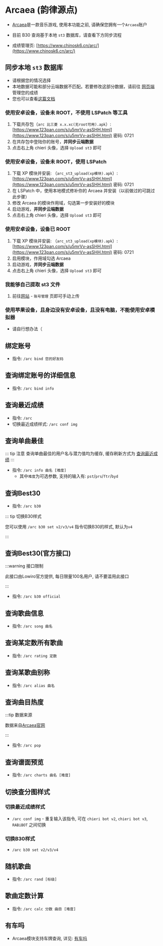 # Arcaea (韵律源点)

- [Arcaea](https://arcaea.lowiro.com/)是一款音乐游戏, 使用本功能之前, 请确保您拥有一个`Arcaea`账户

- 目前 B30 查询基于本地 `st3` 数据库，请查看下方同步流程
- 成绩管理页: [https://www.chinosk6.cn/arc/](https://www.chinosk6.cn/arc/)



## 同步本地 `st3` 数据库

- 请根据您的情况选择
- 本地数据可能和部分云端数据不匹配。若要修改这部分数据，请前往 [网页端](https://www.chinosk6.cn/arc/) 管理您的成绩
- 您也可以查看[这篇文档](https://cong.reikohaku.fun/ab30.html)



### 使用安卓设备，设备未 ROOT，不使用 LSPatch 等工具

1. 下载共存包（`arc 比三菱 x.x.xc(无root可用).apk`）: [https://www.123pan.com/s/u5mrVv-asSHH.html](https://www.123pan.com/s/u5mrVv-asSHH.html) 密码: 0721
2. 在共存包中登陆你的账号，**并同步云端数据**
3. 点击右上角 chieri 头像，选择 `Upload st3` 即可



### 使用安卓设备，设备未 ROOT，使用 LSPatch

1. 下载 XP 模块并安装: （`arc_st3_upload(xp模块).apk`）: [https://www.123pan.com/s/u5mrVv-asSHH.html](https://www.123pan.com/s/u5mrVv-asSHH.html) 密码: 0721
2. 在 LSPatch 中，使用本地模式修补你的 Arcaea 并安装（以前做过的可跳过此步骤）
3. 修改 Arcaea 的模块作用域，勾选第一步安装好的模块
4. 启动游戏，**并同步云端数据**
5. 点击右上角 chieri 头像，选择 `Upload st3` 即可



### 使用安卓设备，设备已 ROOT

1. 下载 XP 模块并安装: （`arc_st3_upload(xp模块).apk`）: [https://www.123pan.com/s/u5mrVv-asSHH.html](https://www.123pan.com/s/u5mrVv-asSHH.html) 密码: 0721
2. 启用模块，作用域勾选 Arcaea
3. 启动游戏，**并同步云端数据**
4. 点击右上角 chieri 头像，选择 `Upload st3` 即可



### 我能够自己提取 st3 文件

1. 前往[网站](https://www.chinosk6.cn/arc/) - `账号管理` 页即可手动上传



### 使用苹果设备，且身边没有安卓设备，且没有电脑，不能使用安卓模拟器

- 请自行想办法（



## 绑定账号

- 指令: `/arc bind 您的好友码`



## 查询绑定账号的详细信息

- 指令: `/arc bind info`



## 查询最近成绩

- 指令: `/arc`
- 切换最近成绩样式: `/arc conf img`



## 查询单曲最佳

::: tip 注意
查询单曲最佳的用户名与潜力值均为缓存, 缓存刷新方式为 [查询最近成绩](#查询最近成绩)
:::


- 指令: `/arc info 曲名 [难度]`
  - 其中`难度`为可选参数, 支持的输入有: `pst`/`prs`/`ftr`/`byd`



## 查询Best30

- 指令: `/arc b30`

::: tip 切换B30样式

您可以使用 `/arc b30 set v2/v3/v4` 指令切换B30的样式, 默认为`v4`

:::



## 查询Best30(官方接口)

:::warning 接口限制

此接口由Lowiro官方提供, 每日限量100名用户, 请不要滥用此接口

:::

- 指令: `/arc b30 official`



## 查询歌曲信息

- 指令: `/arc song 曲名`



## 查询某定数所有歌曲

- 指令: `/arc rating 定数`



## 查询某歌曲别称

- 指令: `/arc alias 曲名`



## 查询曲目热度

:::tip 数据来源

数据来自[Arcaea官网](https://arcaea.lowiro.com/zh/song_ranking)

:::

- 指令: `/arc pop` 



## 查询谱面预览

- 指令: `/arc charts 曲名 [难度]`



## 切换查分图样式

### 切换最近成绩样式

- `/arc conf img` - 重复输入该指令, 可在 `chieri bot v2`, `chieri bot v3`, `RABiBOT` 之间切换

### 切换B30样式

- `/arc b30 set v2/v3/v4`



## 随机歌曲

- 指令: `/arc rand [标级]`



## 歌曲定数计算

- 指令: `/arc calc 分数 曲目 [难度]`



## 有车吗

- Arcaea模块支持车牌查询, 详见: [有车吗](/channel/ycm)
